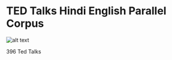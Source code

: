 # TED Talks Hindi English Parallel Corpus


![alt text](https://clintonpower.com.au/wp-content/uploads/2013/10/TED-Talks-Ideas-Worth-Spreading-on-Love.png)

396 Ted Talks
